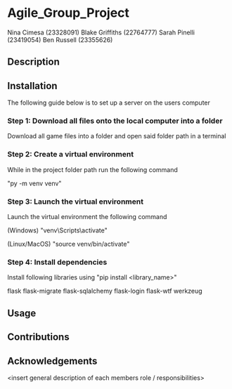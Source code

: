 # Agile_Group_Project

Nina Cimesa (23328091)
Blake Griffiths (22764777)
Sarah Pinelli (23419054)
Ben Russell (23355626)

## Description

<Insert description of app as well as any important information for the project>

## Installation

The following guide below is to set up a server on the users computer

### Step 1: Download all files onto the local computer into a folder

Download all game files into a folder and open said folder path in a terminal

### Step 2: Create a virtual environment 

While in the project folder path run the following command

"py -m venv venv"

### Step 3: Launch the virtual environment

Launch the virtual environment the following command

(Windows) "venv\Scripts\activate"

(Linux/MacOS) "source venv/bin/activate"

### Step 4: Install dependencies

Install following libraries using "pip install <library_name>"

flask
flask-migrate
flask-sqlalchemy
flask-login
flask-wtf
werkzeug



## Usage

<insert instructions on how to use project including examples>

## Contributions


## Acknowledgements

<insert general description of each members role / responsibilities>




